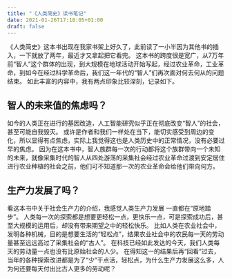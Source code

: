 ```yaml
---
title: "《人类简史》读书笔记"
date: 2021-01-26T17:18:05+01:00
draft: false
---
```

《人类简史》这本书出现在我家书架上好久了，此前读了一小半因为其他书的插入，一下就放了两年，最近才又拿起把它看完。
这本书的跨度很是宽广，从7万年前“智人”这个群体的出现，到大规模在地球活动开始写起，经过农业革命，工业革命，到如今在经过科学革命后，我们这一年代的“智人”们再次面对何去何从的问题结束。
如此丰富的内容中，我有两点印象比较深刻，记录如下。
## 智人的未来值的焦虑吗？
如今的人类正在进行的基因改造，人工智能研究似乎正在彻底改变“智人”的社会，甚至可能自我毁灭。
或许是作者和我们一样处在当下，能切实感受到周边的变化，所以显得有点焦虑，实际上我觉得这也是人类历史中的正常情况，没有必要过早的焦虑。
因为在这本书中，智人族群每一次的行动都将这个族群带向一个未知的未来，就像采集时代的智人从四处游荡的采集社会经过农业革命过渡到安定居住进行农业种植的社会之前，他们可不知道那一次的农业革命会给他们带向何方。
## 生产力发展了吗？
看这本书中关于社会生产力的介绍，我感觉人类生产力发展 一直都在“原地踏步”。
人类每一次的探索都是想要更轻松一点，更快乐一点，可是探索成功后，甚至大规模的运用后，却没有带来期望之中的轻松快乐。
比如人类在农业社会中，发明各种机械，目的是想要生活的“轻松点”，结果农业社会中的农民每一天的劳动量甚至远远高过了采集社会的“古人”。
在科技已经如此发达的今天，我们人类每天的劳动量一点也没有比原始社会的人少。
在得知这一的结果后再“回看”过去，当年的各种探索改进都是为了“少”干点活，轻松点，为什么生产力发展这么多，人为何还要每天付出比古人更多的劳动呢？